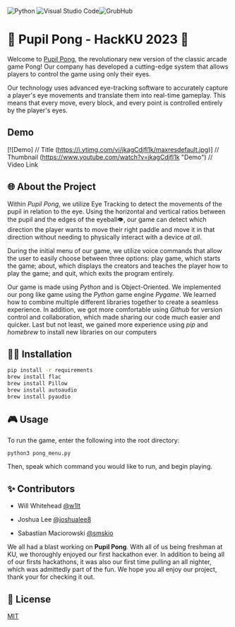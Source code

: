 ![Python](https://img.shields.io/badge/python-3670A0?style=for-the-badge&logo=python&logoColor=ffdd54) ![Visual Studio Code](https://img.shields.io/badge/Visual%20Studio%20Code-0078d7.svg?style=for-the-badge&logo=visual-studio-code&logoColor=white)![GrubHub](https://img.shields.io/badge/Grubhub-F63440?style=for-the-badge&logo=Grubhub&logoColor=white)
# 🏓 Pupil Pong - HackKU 2023 🏓

Welcome to [Pupil Pong](http://pupilpong.tech/), the revolutionary new version of the classic arcade game Pong! Our company has developed a cutting-edge system that allows players to control the game using only their eyes.

Our technology uses advanced eye-tracking software to accurately capture a player's eye movements and translate them into real-time gameplay. This means that every move, every block, and every point is controlled entirely by the player's eyes.
## Demo
[![Demo]          // Title
(https://i.ytimg.com/vi/jkagCdjfl1k/maxresdefault.jpg)] // Thumbnail
(https://www.youtube.com/watch?v=jkagCdjfl1k "Demo")    // Video Link
## 🌐 About the Project
Within _Pupil Pong_, we utilize Eye Tracking to detect the movements of the pupil in relation to the eye. Using the horizontal and vertical ratios between the pupil and the edges of the eyeball👁️, our game can detect which direction the player wants to move their right paddle and move it in that direction without needing to physically interact with a device _at all_.

During the initial menu of our game, we utilize voice commands that allow the user to easily choose between three options: play game, which starts the game; about, which displays the creators and teaches the player how to play the game; and quit, which exits the program entirely.

Our game is made using _Python_ and is Object-Oriented. We implemented our pong like game using the _Python_ game engine _Pygame_. We learned how to combine multiple different libraries together to create a seamless experience. In addition, we got more comfortable using _Github_ for version control and collaboration, which made sharing our code much easier and quicker. Last but not least, we gained more experience using _pip_ and _homebrew_ to install new libraries on our computers





## 👨‍💻 Installation


```bash
pip install -r requirements
brew install flac
brew install Pillow
brew install autoaudio
brew install pyaudio
```

## 🎮 Usage
To run the game, enter the following into the root directory:
```bash
python3 pong_menu.py
```
Then, speak which command you would like to run, and begin playing.

## ✨ Contributors

- Will Whitehead [@w1lt](https://github.com/w1lt)
* Joshua Lee [@joshualee8](https://github.com/joshualee8)
+ Sabastian Maciorowski [@smskio](https://github.com/smskio)

We all had a blast working on **Pupil Pong**. With all of us being freshman at KU, we thoroughly enjoyed our first hackathon ever. In addition to being all of our firsts hackathons, it was also our first time pulling an all nighter, which was admittedly part of the fun. We hope you all enjoy our project, thank your for checking it out. 


## 📄 License

[MIT](https://choosealicense.com/licenses/mit/)
